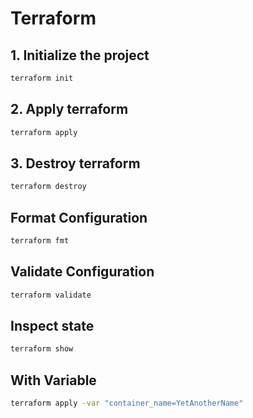 # Terraform
## 1. Initialize the project
```bash
terraform init
```
## 2. Apply terraform
```bash
terraform apply
```
## 3. Destroy terraform
```bash
terraform destroy
```
## Format Configuration
```bash
terraform fmt
```
## Validate Configuration
```bash
terraform validate
```
## Inspect state
```bash
terraform show
```
## With Variable
```bash
terraform apply -var "container_name=YetAnotherName"
```
